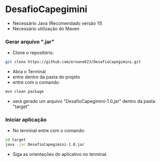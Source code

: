 # DesafioCapegimini
* Necessário Java (Recomendado versão 11)
* Necessário utilização do Maven
### Gerar arquivo ".jar"
  * Clone o repositório:
```sh
git clone https://github.com/ernane623/DesafioCapegimini.git
```
  * Abra o Terminal
  * entre dentro da pasta do projeto
  * entre com o comando: 
```sh
mvn clean package
```
  * será gerado um arquivo "DesafioCapegimini-1.0.jar" dentro da pasta "target"
  
### Iniciar aplicação
* No terminal entre com o comando:
```sh
cd target
java -jar DesafioCapegimini-1.0.jar
```
* Siga as orientações do aplicativo no terminal.